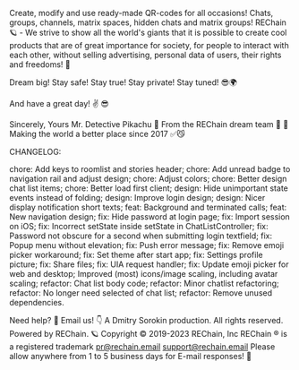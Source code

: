 Create, modify and use ready-made QR-codes for all occasions! Chats, groups, channels, matrix spaces, hidden chats and matrix groups! REChain 🪐 - We strive to show all the world's giants that it is possible to create cool products that are of great importance for society, for people to interact with each other, without selling advertising, personal data of users, their rights and freedoms! 🦄

Dream big! Stay safe! Stay true! Stay private! Stay tuned! 😎🌍

And have a great day! ✌️ 😎

Sincerely, Yours Mr. Detective Pikachu 🐾
From the REChain dream team 🤗 👻
Making the world a better place since 2017 ✅😼

CHANGELOG:

chore: Add keys to roomlist and stories header;
chore: Add unread badge to navigation rail and adjust design;
chore: Adjust colors;
chore: Better design chat list items;
chore: Better load first client;
design: Hide unimportant state events instead of folding;
design: Improve login design;
design: Nicer display notification short texts;
feat: Background and terminated calls;
feat: New navigation design;
fix: Hide password at login page;
fix: Import session on iOS;
fix: Incorrect setState inside setState in ChatListController;
fix: Password not obscure for a second when submitting login textfield;
fix: Popup menu without elevation;
fix: Push error message;
fix: Remove emoji picker workaround;
fix: Set theme after start app;
fix: Settings profile picture;
fix: Share files;
fix: UIA request handler;
fix: Update emoji picker for web and desktop;
Improved (most) icons/image scaling, including avatar scaling;
refactor: Chat list body code;
refactor: Minor chatlist refactoring;
refactor: No longer need selected of chat list;
refactor: Remove unused dependencies.

Need help? 🤔
Email us! 👇
A Dmitry Sorokin production. All rights reserved.
Powered by REChain. 🪐
Copyright © 2019-2023 REChain, Inc
REChain ® is a registered trademark
pr@rechain.email
support@rechain.email
Please allow anywhere from 1 to 5 business days for E-mail responses! 💌